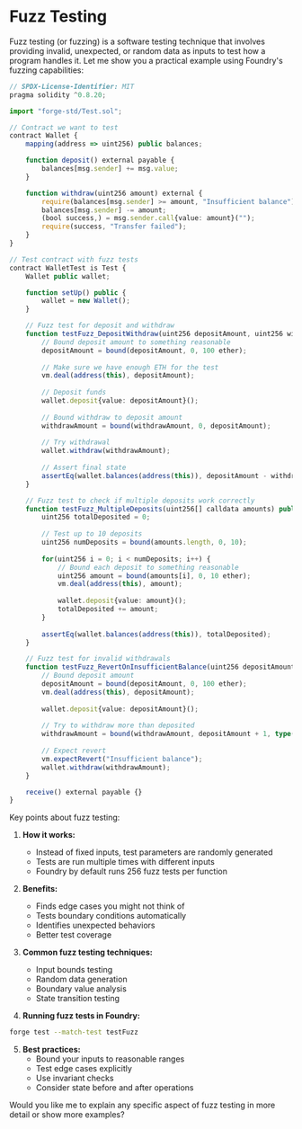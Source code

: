 # Fuzz Testing

Fuzz testing (or fuzzing) is a software testing technique that involves providing invalid, unexpected, or random data as inputs to test how a program handles it. Let me show you a practical example using Foundry's fuzzing capabilities:

```ts
// SPDX-License-Identifier: MIT
pragma solidity ^0.8.20;

import "forge-std/Test.sol";

// Contract we want to test
contract Wallet {
    mapping(address => uint256) public balances;

    function deposit() external payable {
        balances[msg.sender] += msg.value;
    }

    function withdraw(uint256 amount) external {
        require(balances[msg.sender] >= amount, "Insufficient balance");
        balances[msg.sender] -= amount;
        (bool success,) = msg.sender.call{value: amount}("");
        require(success, "Transfer failed");
    }
}

// Test contract with fuzz tests
contract WalletTest is Test {
    Wallet public wallet;

    function setUp() public {
        wallet = new Wallet();
    }

    // Fuzz test for deposit and withdraw
    function testFuzz_DepositWithdraw(uint256 depositAmount, uint256 withdrawAmount) public {
        // Bound deposit amount to something reasonable
        depositAmount = bound(depositAmount, 0, 100 ether);
        
        // Make sure we have enough ETH for the test
        vm.deal(address(this), depositAmount);
        
        // Deposit funds
        wallet.deposit{value: depositAmount}();
        
        // Bound withdraw to deposit amount
        withdrawAmount = bound(withdrawAmount, 0, depositAmount);
        
        // Try withdrawal
        wallet.withdraw(withdrawAmount);
        
        // Assert final state
        assertEq(wallet.balances(address(this)), depositAmount - withdrawAmount);
    }

    // Fuzz test to check if multiple deposits work correctly
    function testFuzz_MultipleDeposits(uint256[] calldata amounts) public {
        uint256 totalDeposited = 0;
        
        // Test up to 10 deposits
        uint256 numDeposits = bound(amounts.length, 0, 10);
        
        for(uint256 i = 0; i < numDeposits; i++) {
            // Bound each deposit to something reasonable
            uint256 amount = bound(amounts[i], 0, 10 ether);
            vm.deal(address(this), amount);
            
            wallet.deposit{value: amount}();
            totalDeposited += amount;
        }
        
        assertEq(wallet.balances(address(this)), totalDeposited);
    }

    // Fuzz test for invalid withdrawals
    function testFuzz_RevertOnInsufficientBalance(uint256 depositAmount, uint256 withdrawAmount) public {
        // Bound deposit amount
        depositAmount = bound(depositAmount, 0, 100 ether);
        vm.deal(address(this), depositAmount);
        
        wallet.deposit{value: depositAmount}();
        
        // Try to withdraw more than deposited
        withdrawAmount = bound(withdrawAmount, depositAmount + 1, type(uint256).max);
        
        // Expect revert
        vm.expectRevert("Insufficient balance");
        wallet.withdraw(withdrawAmount);
    }

    receive() external payable {}
}

```

Key points about fuzz testing:

1. **How it works:**
   - Instead of fixed inputs, test parameters are randomly generated
   - Tests are run multiple times with different inputs
   - Foundry by default runs 256 fuzz tests per function

2. **Benefits:**
   - Finds edge cases you might not think of
   - Tests boundary conditions automatically
   - Identifies unexpected behaviors
   - Better test coverage

3. **Common fuzz testing techniques:**
   - Input bounds testing
   - Random data generation
   - Boundary value analysis
   - State transition testing

4. **Running fuzz tests in Foundry:**

```bash
forge test --match-test testFuzz
```

5. **Best practices:**
   - Bound your inputs to reasonable ranges
   - Test edge cases explicitly
   - Use invariant checks
   - Consider state before and after operations

Would you like me to explain any specific aspect of fuzz testing in more detail or show more examples?
